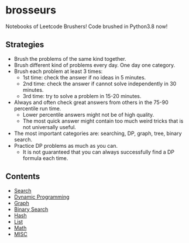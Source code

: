 # brosseurs

Notebooks of Leetcode Brushers! Code brushed in Python3.8 now!

## Strategies

- Brush the problems of the same kind together.
- Brush different kind of problems every day. One day one category.
- Brush each problem at least 3 times:
  - 1st time: check the answer if no ideas in 5 minutes.
  - 2nd time: check the answer if cannot solve independently in 30 minutes.
  - 3rd time: try to solve a problem in 15-20 minutes.
- Always and often check great answers from others in the 75-90 percentile run time.
  - Lower percentile answers might not be of high quality.
  - The most quick answer might contain too much weird tricks that is not universally useful.
- The most important categories are: searching, DP, graph, tree, binary search.
- Practice DP problems as much as you can.
  - It is not guaranteed that you can always successfully find a DP formula each time.

## Contents

- [Search](search.ipynb)
- [Dynamic Programming](dynamic_programming.ipynb)
- [Graph](graph.ipynb)
- [Binary Search](binary_search.ipynb)
- [Hash](hash.ipynb)
- [List](list.ipynb)
- [Math](math.ipynb)
- [MISC](misc.ipynb)
